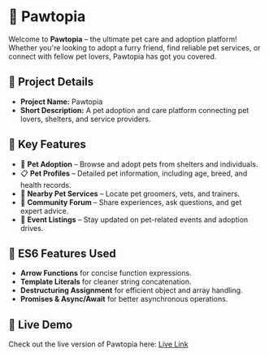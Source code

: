 # 🐾 Pawtopia

Welcome to **Pawtopia** – the ultimate pet care and adoption platform! Whether you're looking to adopt a furry friend, find reliable pet services, or connect with fellow pet lovers, Pawtopia has got you covered.

## 📌 Project Details

- **Project Name:** Pawtopia
- **Short Description:** A pet adoption and care platform connecting pet lovers, shelters, and service providers.

## 🚀 Key Features

- 🏡 **Pet Adoption** – Browse and adopt pets from shelters and individuals.
- 📋 **Pet Profiles** – Detailed pet information, including age, breed, and health records.
- 📍 **Nearby Pet Services** – Locate pet groomers, vets, and trainers.
- 💬 **Community Forum** – Share experiences, ask questions, and get expert advice.
- 📅 **Event Listings** – Stay updated on pet-related events and adoption drives.

## 🌟 ES6 Features Used

- **Arrow Functions** for concise function expressions.
- **Template Literals** for cleaner string concatenation.
- **Destructuring Assignment** for efficient object and array handling.
- **Promises & Async/Await** for better asynchronous operations.

## 🔗 Live Demo

Check out the live version of Pawtopia here: [Live Link](https://pawtopia-delta.vercel.app/)
